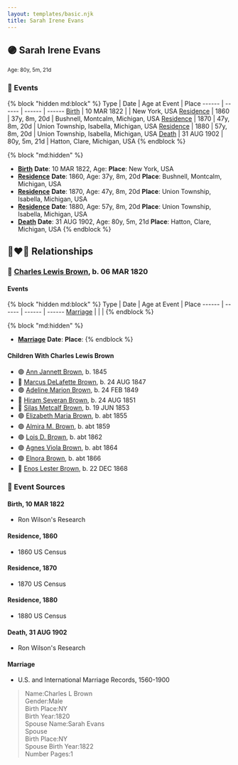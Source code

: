 ```yaml
---
layout: templates/basic.njk
title: Sarah Irene Evans
---
```

## 🟣 Sarah Irene Evans
<small>Age: 80y, 5m, 21d</small>


### 📆 Events

{% block "hidden md:block" %}
Type | Date | Age at Event | Place
------ | ------ | ------ | ------
[Birth](#event-event-3) | 10 MAR 1822 |  | New York, USA
[Residence](#event-event-0) | 1860 | 37y, 8m, 20d | Bushnell, Montcalm, Michigan, USA
[Residence](#event-event-1) | 1870 | 47y, 8m, 20d | Union Township, Isabella, Michigan, USA
[Residence](#event-event-2) | 1880 | 57y, 8m, 20d | Union Township, Isabella, Michigan, USA
[Death](#event-event-7) | 31 AUG 1902 | 80y, 5m, 21d | Hatton, Clare, Michigan, USA
{% endblock %}

{% block "md:hidden" %}
- **[Birth](#event-event-3)**
**Date**: 10 MAR 1822, Age:
**Place**: New York, USA
- **[Residence](#event-event-0)**
**Date**: 1860, Age: 37y, 8m, 20d
**Place**: Bushnell, Montcalm, Michigan, USA
- **[Residence](#event-event-1)**
**Date**: 1870, Age: 47y, 8m, 20d
**Place**: Union Township, Isabella, Michigan, USA
- **[Residence](#event-event-2)**
**Date**: 1880, Age: 57y, 8m, 20d
**Place**: Union Township, Isabella, Michigan, USA
- **[Death](#event-event-7)**
**Date**: 31 AUG 1902, Age: 80y, 5m, 21d
**Place**: Hatton, Clare, Michigan, USA
{% endblock %}

## 👩‍❤️‍👨 Relationships

### 🔵 [Charles Lewis Brown](/people/7/70538697), b. 06 MAR 1820

#### Events

{% block "hidden md:block" %}
Type | Date | Age at Event | Place
------ | ------ | ------ | ------
[Marriage](#event-family-0-event-0) |  |  |
{% endblock %}

{% block "md:hidden" %}
- **[Marriage](#event-family-0-event-0)**
**Date**:
**Place**:
{% endblock %}

#### Children With Charles Lewis Brown
* 🟣 [Ann Jannett Brown](/people/2/25015094), b. 1845
* 🔵 [Marcus DeLafette Brown](/people/2/29740424), b. 24 AUG 1847
* 🟣 [Adeline Marion Brown](/people/3/37233677), b. 24 FEB 1849
* 🔵 [Hiram Severan Brown](/people/3/38517880), b. 24 AUG 1851
* 🔵 [Silas Metcalf Brown](/people/4/4863792), b. 19 JUN 1853
* 🟣 [Elizabeth Maria Brown](/people/2/23463647), b. abt 1855
* 🟣 [Almira M. Brown](/people/9/94983272), b. abt 1859
* 🟣 [Lois D. Brown](/people/2/28589166), b. abt 1862
* 🟣 [Agnes Viola Brown](/people/1/12576553), b. abt 1864
* 🟣 [Elnora Brown](/people/9/92661304), b. abt 1866
* 🔵 [Enos Lester Brown](/people/8/88491302), b. 22 DEC 1868
### 📰 Event Sources

#### <a id="event-event-3"></a> Birth, 10 MAR 1822
* Ron Wilson's Research

#### <a id="event-event-0"></a> Residence, 1860
* 1860 US Census

#### <a id="event-event-1"></a> Residence, 1870
* 1870 US Census

#### <a id="event-event-2"></a> Residence, 1880
* 1880 US Census

#### <a id="event-event-7"></a> Death, 31 AUG 1902
* Ron Wilson's Research
#### <a id="event-family-0-event-0"></a> Marriage
* U.S. and International Marriage Records, 1560-1900
>   
  > Name:Charles L Brown  
  > Gender:Male  
  > Birth Place:NY  
  > Birth Year:1820  
  > Spouse Name:Sarah Evans  
  > Spouse  
  > Birth Place:NY  
  > Spouse Birth Year:1822  
  > Number Pages:1
